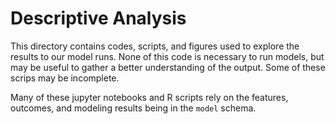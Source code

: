 # Descriptive Analysis

This directory contains codes, scripts, and figures used to explore the results to our model runs. None of this code is necessary to run models, but may be useful to gather a better understanding of the output. Some of these scrips may be incomplete.

Many of these jupyter notebooks and R scripts rely on the features, outcomes, and modeling results being in the `model` schema.

